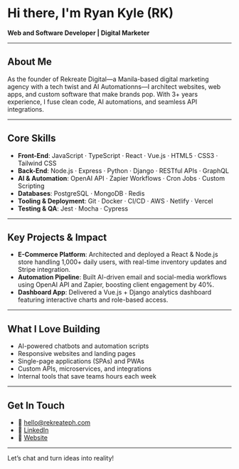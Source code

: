 # Hi there, I'm Ryan Kyle (RK) 

**Web and Software Developer | Digital Marketer**

---

##  About Me

As the founder of Rekreate Digital—a Manila-based digital marketing agency with a tech twist and AI Automationns—I architect websites, web apps, and custom software that make brands pop. With 3+ years experience, I fuse clean code, AI automations, and seamless API integrations. 

---

##  Core Skills

* **Front-End**: JavaScript · TypeScript · React · Vue.js · HTML5 · CSS3 · Tailwind CSS
* **Back-End**: Node.js · Express · Python · Django · RESTful APIs · GraphQL
* **AI & Automation**: OpenAI API · Zapier Workflows · Cron Jobs · Custom Scripting
* **Databases**: PostgreSQL · MongoDB · Redis
* **Tooling & Deployment**: Git · Docker · CI/CD · AWS · Netlify · Vercel
* **Testing & QA**: Jest · Mocha · Cypress

---

##  Key Projects & Impact

* **E-Commerce Platform**: Architected and deployed a React & Node.js store handling 1,000+ daily users, with real-time inventory updates and Stripe integration.
* **Automation Pipeline**: Built AI-driven email and social-media workflows using OpenAI API and Zapier, boosting client engagement by 40%.
* **Dashboard App**: Delivered a Vue.js + Django analytics dashboard featuring interactive charts and role-based access.

---

##  What I Love Building

* AI-powered chatbots and automation scripts
* Responsive websites and landing pages
* Single-page applications (SPAs) and PWAs
* Custom APIs, microservices, and integrations
* Internal tools that save teams hours each week

---

##  Get In Touch

* 📧 [hello@rekreateph.com](mailto:hello@rekreateph.com)
* 🔗 [LinkedIn](https://www.linkedin.com/in/rkocampo/)
* 💼 [Website](https://rekreateph.com)


---

Let’s chat and turn ideas into reality! 
